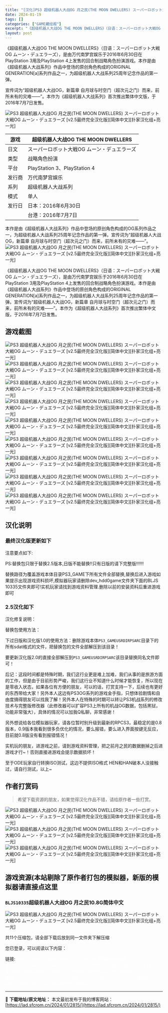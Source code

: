 ```yaml
---
title: "[汉化]PS3 超级机器人大战OG 月之民(THE MOON DWELLERS) スーパーロボット大戦OG ムーン・デュエラーズ [v2.5最终完全汉化版][简体中文][扑家汉化组+亮一光] 免费下载"
date: 2024-01-19
tags: []
categories: ["GAME藏经阁"]
excerpt: "《超级机器人大战OG THE MOON DWELLERS》（日语：スーパーロボット大戦OG ムーン・デュエラーズ），是由万代南梦宫娱乐于2016年6月30日在PlayStation 3用及PlayStation 4上发售的回合制战略角色扮演游戏。本作是由《超级机器人大战系列》作品中登场的原创角色构成&hellip;"
layout: post
---
```


<div></div>
《超级机器人大战OG THE MOON DWELLERS》（日语：スーパーロボット大戦OG ムーン・デュエラーズ），是由万代南梦宫娱乐于2016年6月30日在PlayStation 3用及PlayStation 4上发售的回合制战略角色扮演游戏。本作是由《超级机器人大战系列》作品中登场的原创角色构成的ORIGINAL GENERATION[a]系列作品之一，为超级机器人大战系列25周年记念作品的第一弹。

宣传词为“超级机器人大战OG，新篇章 自月球与时空门（超次元之门）而来，前所未有的灾难――”。本作为《超级机器人大战系列》首次推出繁体中文版，于2016年7月7日发售。

<img style="display: block; margin-left: auto; margin-right: auto;" title="PS3 超级机器人大战OG THE MOON DWELLERS 游戏封面" src="https://lad.sfcrom.cn/wp-content/uploads/2024/01/20240118_65a8cf34a42ec.jpg" alt="PS3 超级机器人大战OG 月之民(THE MOON DWELLERS) スーパーロボット大戦OG ムーン・デュエラーズ [v2.5最终完全汉化版][简体中文][扑家汉化组+亮一光]" />
<table>
<thead>
<tr>
<th>游戏</th>
<th>超级机器人大战OG THE MOON DWELLERS</th>
</tr>
</thead>
<tbody>
<tr>
<td>日文</td>
<td>スーパーロボット大戦OG ムーン・デュエラーズ</td>
</tr>
<tr>
<td>类型</td>
<td>战略角色扮演</td>
</tr>
<tr>
<td>平台</td>
<td>PlayStation 3、PlayStation 4</td>
</tr>
<tr>
<td>发行商</td>
<td>万代南梦宫娱乐</td>
</tr>
<tr>
<td>系列</td>
<td>超级机器人大战系列</td>
</tr>
<tr>
<td>模式</td>
<td>单人</td>
</tr>
<tr>
<td>发行日</td>
<td>日本：2016年6月30日</td>
</tr>
<tr>
<td></td>
<td>台港：2016年7月7日</td>
</tr>
</tbody>
</table>
本作是由《超级机器人大战系列》作品中登场的原创角色构成的OG系列作品之一，为超级机器人大战系列25周年记念作品的第一弹。宣传词为“超级机器人大战OG，新篇章 自月球与时空门（超次元之门）而来，前所未有的灾难――”。
<img style="display: block; margin-left: auto; margin-right: auto;" title="PS3 超级机器人大战OG 月之民 LOGO" src="https://lad.sfcrom.cn/wp-content/uploads/2024/01/20240118_65a8cf34c107f.jpg" alt="PS3 超级机器人大战OG 月之民(THE MOON DWELLERS) スーパーロボット大戦OG ムーン・デュエラーズ [v2.5最终完全汉化版][简体中文][扑家汉化组+亮一光]" />

《超级机器人大战OG THE MOON DWELLERS》（日语：スーパーロボット大戦OG ムーン・デュエラーズ），是由万代南梦宫娱乐于2016年6月30日在PlayStation 3用及PlayStation 4上发售的回合制战略角色扮演游戏。本作是由《超级机器人大战系列》作品中登场的原创角色构成的ORIGINAL GENERATION[a]系列作品之一，为超级机器人大战系列25周年记念作品的第一弹。宣传词为“超级机器人大战OG，新篇章 自月球与时空门（超次元之门）而来，前所未有的灾难――”。本作为《超级机器人大战系列》首次推出繁体中文版，于2016年7月7日发售。

<a name="ci_title0"></a>
<h2>游戏截图</h2>
<img style="display: block; margin-left: auto; margin-right: auto;" title="PS3 超级机器人大战OG 月之民汉化版游戏截图" src="https://lad.sfcrom.cn/wp-content/uploads/2024/01/20240118_65a8cf34de080.jpg" alt="PS3 超级机器人大战OG 月之民(THE MOON DWELLERS) スーパーロボット大戦OG ムーン・デュエラーズ [v2.5最终完全汉化版][简体中文][扑家汉化组+亮一光]" />
<img style="display: block; margin-left: auto; margin-right: auto;" title="PS3 超级机器人大战OG 月之民汉化版游戏截图" src="https://lad.sfcrom.cn/wp-content/uploads/2024/01/20240118_65a8cf3517cb9.jpg" alt="PS3 超级机器人大战OG 月之民(THE MOON DWELLERS) スーパーロボット大戦OG ムーン・デュエラーズ [v2.5最终完全汉化版][简体中文][扑家汉化组+亮一光]" />
<img style="display: block; margin-left: auto; margin-right: auto;" title="PS3 超级机器人大战OG 月之民汉化版游戏截图" src="https://lad.sfcrom.cn/wp-content/uploads/2024/01/20240118_65a8cf35471af.jpg" alt="PS3 超级机器人大战OG 月之民(THE MOON DWELLERS) スーパーロボット大戦OG ムーン・デュエラーズ [v2.5最终完全汉化版][简体中文][扑家汉化组+亮一光]" />
<img style="display: block; margin-left: auto; margin-right: auto;" title="PS3 超级机器人大战OG 月之民汉化版游戏截图" src="https://lad.sfcrom.cn/wp-content/uploads/2024/01/20240118_65a8cf356feba.jpg" alt="PS3 超级机器人大战OG 月之民(THE MOON DWELLERS) スーパーロボット大戦OG ムーン・デュエラーズ [v2.5最终完全汉化版][简体中文][扑家汉化组+亮一光]" />
<img style="display: block; margin-left: auto; margin-right: auto;" title="PS3 超级机器人大战OG 月之民汉化版游戏截图" src="https://lad.sfcrom.cn/wp-content/uploads/2024/01/20240118_65a8cf3592f8e.jpg" alt="PS3 超级机器人大战OG 月之民(THE MOON DWELLERS) スーパーロボット大戦OG ムーン・デュエラーズ [v2.5最终完全汉化版][简体中文][扑家汉化组+亮一光]" />
<img style="display: block; margin-left: auto; margin-right: auto;" title="PS3 超级机器人大战OG 月之民汉化版游戏截图" src="https://lad.sfcrom.cn/wp-content/uploads/2024/01/20240118_65a8cf35b8347.jpg" alt="PS3 超级机器人大战OG 月之民(THE MOON DWELLERS) スーパーロボット大戦OG ムーン・デュエラーズ [v2.5最终完全汉化版][简体中文][扑家汉化组+亮一光]" />
<img style="display: block; margin-left: auto; margin-right: auto;" title="PS3 超级机器人大战OG 月之民汉化版游戏截图" src="https://lad.sfcrom.cn/wp-content/uploads/2024/01/20240118_65a8cf362d512.jpg" alt="PS3 超级机器人大战OG 月之民(THE MOON DWELLERS) スーパーロボット大戦OG ムーン・デュエラーズ [v2.5最终完全汉化版][简体中文][扑家汉化组+亮一光]" />
<img style="display: block; margin-left: auto; margin-right: auto;" title="PS3 超级机器人大战OG 月之民汉化版游戏截图" src="https://lad.sfcrom.cn/wp-content/uploads/2024/01/20240118_65a8cf3656d97.jpg" alt="PS3 超级机器人大战OG 月之民(THE MOON DWELLERS) スーパーロボット大戦OG ムーン・デュエラーズ [v2.5最终完全汉化版][简体中文][扑家汉化组+亮一光]" />
<img style="display: block; margin-left: auto; margin-right: auto;" title="PS3 超级机器人大战OG 月之民汉化版游戏截图" src="https://lad.sfcrom.cn/wp-content/uploads/2024/01/20240118_65a8cf368517e.jpg" alt="PS3 超级机器人大战OG 月之民(THE MOON DWELLERS) スーパーロボット大戦OG ムーン・デュエラーズ [v2.5最终完全汉化版][简体中文][扑家汉化组+亮一光]" />

<a name="ci_title1"></a>
<h2>汉化说明</h2>
<a name="ci_title2"></a>
<h3>最终汉化版更新如下</h3>
<div>

注意要点如下:

PS:替换包只限于替换2.5版本,日版不能替换!!只有日版的请下完整版!!!!!!

替换路径为覆盖游戏本体目录PS3_GAME下所有文件全部替换,替换后进入游戏如果提示出现游戏资料损坏,模拟器玩家请删除dev_hdd0game文件夹下面的BLJS 10335文件夹即可!实机玩家请找到游戏资料管理.删除以前的安装资料后重进游戏即可

</div>
<a name="ci_title3"></a>
<h3>2.5汉化如下</h3>
汉化修复说明：

替换包使用方法：

下过日版和汉化版1.0的使用方法：删除游戏本体<code>PS3_GAMEUSRDIRPSARC</code>目录下的所有sdat格式的文件，把替换包的文件全部解压到该目录！

要更新汉化版2.0的直接全部解压到<code>PS3_GAMEUSRDIRPSARC</code>该目录替换同名文件即可！

后记：这段时间都是特殊时期，我们这行业更是难上加难，我们从事的是旅游方面的工作，但是由于目前形势严峻，我们这行业不知道什么时候才能恢复，所以现在是零收入状态，如果各位有方便的朋友，可以的话，打赏支持一下，后续也有更好的东西带给大家！另外本人这边有PS3OG系列的游戏金手指，只想体验剧情和自由度搞得朋友可以找我了解！另外本人在特殊的时期可以转让PS3机战系列的修改技术与完整版修改器（此修改器可以扩容PS3上所有的机战OG数据，包括黑狱，功能非常强大），具体的情况可以加我Q私聊，非常感谢！

另外想说给各位模拟器玩家，请各位暂时别升级到最新的RPCS3，最稳定的是0.8版本，0.9版本我看到很多负优化的情况，要么报错，要么进入界面按键无反应，目前就0.8版没有看到报错情况！

实机玩的朋友，进游戏之前，请到游戏资料管理，把之前月之民的数据删掉之后进游戏才行~！否则直接进游戏会提示数据损坏！

至于ODE玩家自行转换ISO测试，这边不提供ISO格式
HEN和HAN破本人没接触过，请自行测试，以上~

<a name="ci_title4"></a>
<h2>作者打赏码</h2>
<blockquote>希望下载资源的朋友，如果觉得汉化作品不错，请给原作者一些打赏。</blockquote>
<img style="display: block; margin-left: auto; margin-right: auto;" title="作者打赏码" src="https://lad.sfcrom.cn/wp-content/uploads/2024/01/20240118_65a8cf36b3b12.jpg" alt="PS3 超级机器人大战OG 月之民(THE MOON DWELLERS) スーパーロボット大戦OG ムーン・デュエラーズ [v2.5最终完全汉化版][简体中文][扑家汉化组+亮一光]" />
<img style="display: block; margin-left: auto; margin-right: auto;" title="作者打赏码" src="https://lad.sfcrom.cn/wp-content/uploads/2024/01/20240118_65a8cf36f0adc.jpg" alt="PS3 超级机器人大战OG 月之民(THE MOON DWELLERS) スーパーロボット大戦OG ムーン・デュエラーズ [v2.5最终完全汉化版][简体中文][扑家汉化组+亮一光]" />
<img style="display: block; margin-left: auto; margin-right: auto;" title="作者打赏码" src="https://lad.sfcrom.cn/wp-content/uploads/2024/01/20240118_65a8cf3721de7.jpg" alt="PS3 超级机器人大战OG 月之民(THE MOON DWELLERS) スーパーロボット大戦OG ムーン・デュエラーズ [v2.5最终完全汉化版][简体中文][扑家汉化组+亮一光]" />

<a name="ci_title5"></a>
<h2>游戏资源(本站剔除了原作者打包的模拟器，新版的模拟器请直接点这里</h2>
<a name="ci_title6"></a>
<h3><code>BLJS10335</code>超级机器人大战OG 月之民10.8G简体中文</h3>
<img style="display: block; margin-left: auto; margin-right: auto;" title="机战OG月之民汉化版游戏资源压缩包截图" src="https://lad.sfcrom.cn/wp-content/uploads/2024/01/20240118_65a8cf373b472.jpg" alt="PS3 超级机器人大战OG 月之民(THE MOON DWELLERS) スーパーロボット大戦OG ムーン・デュエラーズ [v2.5最终完全汉化版][简体中文][扑家汉化组+亮一光]" />

共11个压缩包，请全部下载后放到同一文件夹下解压缩

您已登录，可以阅读以下内容：
<div>链接:<span style="color: #ffffff;">https://www.123pan.com/s/7biA-XA97A 提取码<code>kDru</code></span>
<span style="color: #ffffff;">链接:https://cloud.189.cn/web/share?code=iMNrYzuUBbAv 访问码<code>z0iz</code></span>
<span style="color: #ffffff;">链接:https://pan.baidu.com/s/1Tr1TByhilZ5y6F38ZjJUYw 提取码<code>7v2v</code></span></div>
<span style="color: #ffffff;">链接：https://pan.xunlei.com/s/VMs_mplOyPpWQ9tijRhcJ5djA1 提取码<code>5f3y</code></span>
<span style="color: #ffffff;">镜像：https://1fichier.com/dir/YFZ3Ehop</span>

---
📖 **下载地址/原文地址：** 本文最初发布于我的博客网站：[https://lad.sfcrom.cn/2024/01/2815/](https://lad.sfcrom.cn/2024/01/2815/)
